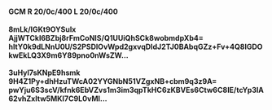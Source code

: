 #### GCM R 20/0c/400 L 20/0c/400
**8mLk/IGKt9OYSuIx**<br/>**AjjWTCkl6BZbj8rFmCoNIS/Q1UUiQhSCk8wobmdpXb4=**<br/>**hItY0k9dLNnU0U/S2PSDlOvWpd2gxvqDldJ2TJ0BAbqGZz+Fv+4Q8lGDOkwEkLQ3X9m6Y89pno0nWsZW...**<br/><br/>
**3uHyl7sKNpE9hsmk**<br/>**9H4Z1Py+dhHzuTWcA02YYGNbN51VZgxNB+cbm9q3z9A=**<br/>**pwYju6S3scV/kfnk6EbVZvs1m3im3qpTkHC6zKBVEs6Ctw6C8IE/tcYp3lA62vhZxltw5MKI7C9L0vMl...**